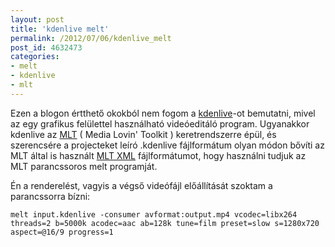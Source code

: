 ```yaml
---
layout: post
title: 'kdenlive melt'
permalink: /2012/07/06/kdenlive_melt
post_id: 4632473
categories: 
- melt
- kdenlive
- mlt
---
```


Ezen a blogon értthető okokból nem fogom a 
[kdenlive](http://www.kdenlive.org/)-ot bemutatni, mivel az egy grafikus felülettel használható videóeditáló program. Ugyanakkor kdenlive az 
[MLT](http://www.mltframework.org/bin/view/MLT) ( Media Lovin' Toolkit ) keretrendszerre épül, és szerencsére a projecteket leíró .kdenlive fájlformátum olyan módon bővíti az MLT által is használt 
[MLT XML](http://www.mltframework.org/bin/view/MLT/MltXml) fájlformátumot, hogy használni tudjuk az MLT parancssoros melt programját.

Én a renderelést, vagyis a végső videófájl előállítását szoktam a parancssorra bízni:

```
melt input.kdenlive -consumer avformat:output.mp4 vcodec=libx264 threads=2 b=5000k acodec=aac ab=128k tune=film preset=slow s=1280x720 aspect=@16/9 progress=1
```